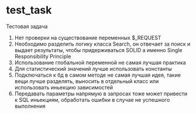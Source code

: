 # test_task
Тестовая задача


1. Нет проверки на существование переменных $_REQUEST
2. Необходимо разделить логику класса Search, он отвечает за поиск и выдает результаты, чтобы придерживаться SOLID
а именно Single Responsibility Principle
3. Использование глобальной переменной не самая лучшая практика
4. Для статистический значений лучше использовать константы
5. Подключаться к бд в самом методе не самая лучшая идея, такие вещи лучше разделять, выносить в отдельный класс или использовать иньекцию зависимостей
6. Передавать параметры напрямую в запросах тоже может привести к SQL иньекциям, обработать ошибки в случае не успешного выполнения


